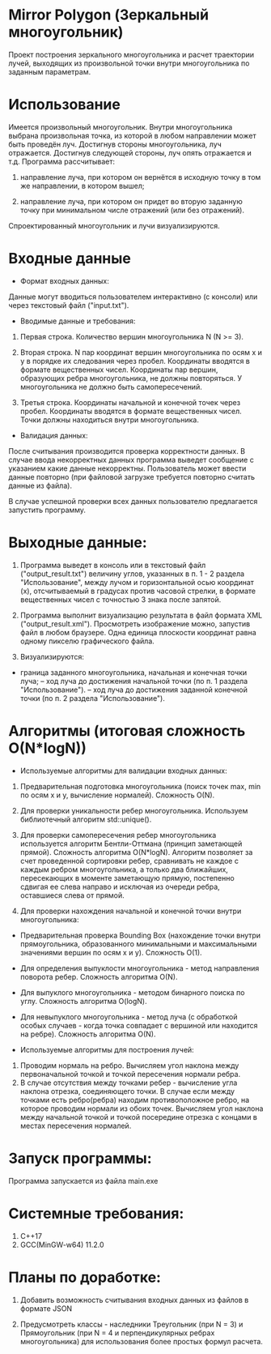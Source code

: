 # Mirror Polygon (Зеркальный многоугольник)

Проект построения зеркального многоугольника и расчет траектории лучей, выходящих из произвольной точки внутри многоугольника по заданным параметрам.

# Использование

Имеется произвольный многоугольник. Внутри многоугольника выбрана произвольная точка, из которой в любом направлении может быть проведён луч. Достигнув стороны многоугольника, луч отражается. Достигнув следующей стороны, луч опять отражается и т.д.
Программа рассчитывает:

1. направление луча, при котором он вернётся в исходную точку в том же направлении, в котором вышел;

2. направление луча, при котором он придет во вторую заданную точку при минимальном числе отражений (или без отражений).

Спроектированный многоугольник и лучи визуализируются.

# Входные данные

- Формат входных данных:

Данные могут вводиться пользователем интерактивно (с консоли) или через текстовый файл ("input.txt").

- Вводимые данные и требования:

1. Первая строка. Количество вершин многоугольника N (N >= 3).

2. Вторая строка. N пар координат вершин многоугольника по осям x и y  в порядке их следования через пробел. Координаты вводятся в формате вещественных чисел. Координаты пар вершин, образующих ребра многоугольника, не должны повторяться. У многоугольника не должно быть самопересечений.

3. Третья строка. Координаты начальной и конечной точек  через пробел. Координаты вводятся в формате вещественных чисел. Точки должны находиться внутри многоугольника.

- Валидация данных:

После считывания производится проверка корректности данных. В случае ввода некорректных данных программа выведет сообщение с указанием какие данные некорректны. Пользователь может ввести данные повторно (при файловой загрузке требуется повторно считать данные из файла).

В случае успешной проверки всех данных пользователю предлагается запустить программу.

# Выходные данные:

1. Программа выведет в консоль или в текстовый файл ("output_result.txt") величину углов, указанных в п. 1 - 2 раздела "Использование", между лучом и горизонтальной осью координат (х), отсчитываемый в градусах против часовой стрелки, в формате вещественных чисел с точностью 3 знака после запятой.

2. Программа выполнит визуализацию результата в файл формата XML ("output_result.xml"). Просмотреть изображение можно, запустив файл в любом браузере. Одна единица плоскости координат равна одному пикселю графического файла.

3. Визуализируются:

- граница заданного многоугольника, начальная и конечная точки луча;
– ход луча до достижения начальной точки (по п. 1 раздела "Использование").
– ход луча до достижения заданной конечной точки (по п. 2 раздела "Использование").

# Алгоритмы (итоговая сложность O(N*logN))

- Используемые алгоритмы для валидации входных данных:

1. Предварительная подготовка многоугольника (поиск точек max, min по осям x и y, вычисление нормалей). Сложность O(N).

2. Для проверки уникальности ребер многоугольника. Используем библиотечный алгоритм std::unique().

2. Для проверки самопересечения ребер многоугольника используется алгоритм Бентли-Оттмана (принцип заметающей прямой). Сложность алгоритма O(N*logN). Алгоритм позволяет за счет проведенной сортировки ребер, сравнивать не каждое с каждым ребром многоугольника, а только два ближайших, пересекающих в моменте заметающую прямую, постепенно сдвигая ее слева направо и исключая из очереди ребра, оставшиеся слева от прямой.

3. Для проверки нахождения начальной и конечной точки внутри многоугольника:
- Предварительная проверка Bounding Box (нахождение точки внутри прямоугольника, образованного минимальными и максимальными значениями вершин по осям x и y). Сложность O(1).
- Для определения выпуклости многоугольника - метод направления поворота ребер. Сложность алгоритма O(N).
- Для выпуклого многоугольника - методом бинарного поиска по углу. Сложность алгоритма O(logN).
- Для невыпуклого многоугольника - метод луча (с обработкой особых случаев - когда точка совпадает с вершиной или находится на ребре). Сложность алгоритма O(N).

- Используемые алгоритмы для построения лучей:
1. Проводим нормаль на ребро. Вычисляем угол наклона между первоначальной точкой и точкой пересечения нормали ребра.
2. В случае отсутствия между точками ребер - вычисление угла наклона отрезка, соединяющего точки. В случае если между точками есть ребро(ребра) находим противоположное ребро, на которое проводим нормали из обоих точек. Вычисляем угол наклона между начальной точкой и точкой посередине отрезка с концами в местах пересечения нормалей.

# Запуск программы:

Программа запускается из файла main.exe

# Системные требования:
1. С++17
2. GCC(MinGW-w64) 11.2.0

# Планы по доработке:
1. Добавить возможность считывания входных данных из файлов в формате JSON

2. Предусмотреть классы - наследники Треугольник (при N = 3) и Прямоугольник (при N = 4 и перпендикулярных ребрах многоугольника) для использования более простых формул расчета.
